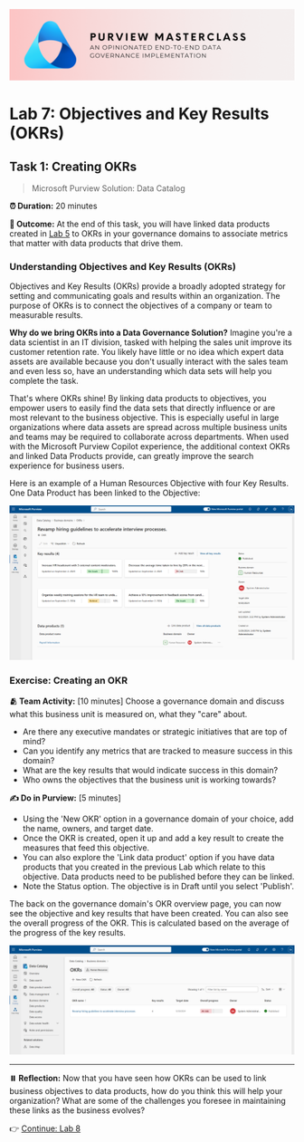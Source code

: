 ![Banner](./assets/banner.png)

# Lab 7: Objectives and Key Results (OKRs)

## Task 1: Creating OKRs

> Microsoft Purview Solution: Data Catalog

**⏰ Duration:** 20 minutes

**🎯 Outcome:** At the end of this task, you will have linked data products created in [Lab 5](/Lab-05.md) to OKRs in your governance domains to associate metrics that matter with data products that drive them.

### Understanding Objectives and Key Results (OKRs)

Objectives and Key Results (OKRs) provide a broadly adopted strategy for setting and communicating goals and results within an organization. The purpose of OKRs is to connect the objectives of a company or team to measurable results.

**Why do we bring OKRs into a Data Governance Solution?** Imagine you're a data scientist in an IT division, tasked with helping the sales unit improve its customer retention rate. You likely have little or no idea which expert data assets are available because you don't usually interact with the sales team and even less so, have an understanding which data sets will help you complete the task.

That's where OKRs shine! By linking data products to objectives, you empower users to easily find the data sets that directly influence or are most relevant to the business objective. This is especially useful in large organizations where data assets are spread across multiple business units and teams may be required to collaborate across departments. When used with the Microsoft Purview Copilot experience, the additional context OKRs and linked Data Products provide, can greatly improve the search experience for business users.

Here is an example of a Human Resources Objective with four Key Results. One Data Product has been linked to the Objective:

![Example OKR](/assets/okr-overview.png)

### Exercise: Creating an OKR

**🫂 Team Activity:** [10 minutes] Choose a governance domain and discuss what this business unit is measured on, what they "care" about.

- Are there any executive mandates or strategic initiatives that are top of mind?
- Can you identify any metrics that are tracked to measure success in this domain?
- What are the key results that would indicate success in this domain?
- Who owns the objectives that the business unit is working towards?

**✍️ Do in Purview:** [5 minutes]

- Using the 'New OKR' option in a governance domain of your choice, add the name, owners, and target date.
- Once the OKR is created, open it up and add a key result to create the measures that feed this objective.
- You can also explore the 'Link data product' option if you have data products that you created in the previous Lab which relate to this objective. Data products need to be published before they can be linked.
- Note the Status option. The objective is in Draft until you select 'Publish'.

The back on the governance domain's OKR overview page, you can now see the objective and key results that have been created. You can also see the overall progress of the OKR. This is calculated based on the average of the progress of the key results.

![OKR Overall Progress](./assets/business-domain-okr-list.png)

---

**⏸️ Reflection:** Now that you have seen how OKRs can be used to link business objectives to data products, how do you think this will help your organization? What are some of the challenges you foresee in maintaining these links as the business evolves?

👉 [Continue: Lab 8](./Lab-08%20-%20Data%20Quality%20Management.md)
